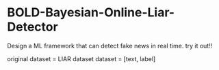 # BOLD-Bayesian-Online-Liar-Detector
Design a ML framework that can detect fake news in real time. try it out!!

original dataset = LIAR dataset
dataset = [text, label]
